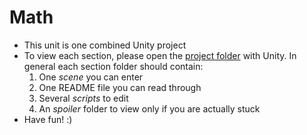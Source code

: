 # Math
- This unit is one combined Unity project
- To view each section, please open the [project folder](./Math/) with Unity. In general each section folder should contain:
  1. One *scene* you can enter
  2. One README file you can read through
  3. Several *scripts* to edit
  4. An *spoiler* folder to view only if you are actually stuck
- Have fun! :)